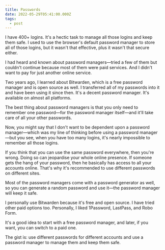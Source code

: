```yaml
---
title: Passwords
date: 2022-05-29T05:41:00.000Z
tags:
  - post
---
```





I have 400+ logins. It's a hectic task to manage all those logins and keep them safe. I used to use the browser's default password manager to store all of those logins, but it wasn't that effective, plus it wasn't that secure either.



I had heard and known about password managers—tried a few of them but couldn't continue because most of them were paid services. And I didn't want to pay for just another online service.



Two years ago, I learned about Bitwarden, which is a free password manager and is open source as well. I transferred all of my passwords into it and have been using it since then. It's a decent password manager. It's available on almost all platforms.



The best thing about password managers is that you only need to remember one password—for the password manager itself—and it'll take care of all your other passwords.



Now, you might say that I don't want to be dependent upon a password manager—which was my line of thinking before using a password manager—but you see, when you have too many logins, it's nearly impossible to remember all those logins.



If you think that you can use the same password everywhere, then you're wrong. Doing so can jeopardise your whole online presence. If someone gets the hang of your password, then he basically has access to all your accounts online. That's why it's recommended to use different passwords on different sites.



Most of the password managers come with a password generator as well, so you can generate a random password and use it—the password manager will keep it safe.



I personally use Bitwarden because it's free and open source. I have tried other paid options too. Personally, I liked 1Password, LastPass, and Robo Form.



It's a good idea to start with a free password manager, and later, if you want, you can switch to a paid one.



The gist is: use different passwords for different accounts and use a password manager to manage them and keep them safe.
